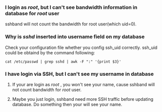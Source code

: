 ### I login as _root_, but I can't see bandwidth information in database for _root_ user ###

sshband will not count the bandwidth for root user(which uid=0).

### Why is _sshd_ inserted into username field on my database ###

Check your configuration file whether you config ssh\_uid correctly. ssh\_uid could be obtaind by the command following:

```
cat /etc/passwd | grep sshd | awk -F ":" '{print $3}'
```

### I have login via SSH, but I can't see my username in database ###

1. If your are login as _root_ , you won't see your name, cause sshband will not count bandwidth for _root_ user.

2. Maybe you just login, sshband need more SSH traffic before updating database. Do something then your will see your name.